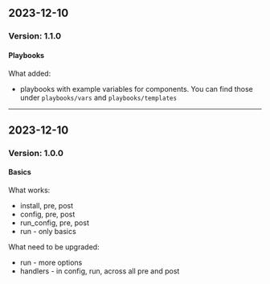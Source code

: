 ## 2023-12-10

### Version: 1.1.0

#### Playbooks

What added:

- playbooks with example variables for components. You can find those under `playbooks/vars` and `playbooks/templates`

---

## 2023-12-10

### Version: 1.0.0

#### Basics

What works:

- install, pre, post
- config, pre, post
- run_config, pre, post
- run - only basics

What need to be upgraded:

- run - more options
- handlers - in config, run, across all pre and post
